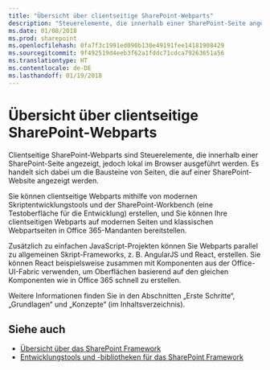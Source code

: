 ```yaml
---
title: "Übersicht über clientseitige SharePoint-Webparts"
description: "Steuerelemente, die innerhalb einer SharePoint-Seite angezeigt, jedoch lokal im Browser ausgeführt werden; die Bausteine von Seiten, die auf einer SharePoint-Seite angezeigt werden."
ms.date: 01/08/2018
ms.prod: sharepoint
ms.openlocfilehash: 0fa7f3c1991ed090b130e49191fee14181908429
ms.sourcegitcommit: 9f492519d4eeb3f62a1fddc71cdca79263651a56
ms.translationtype: HT
ms.contentlocale: de-DE
ms.lasthandoff: 01/19/2018
---
```

# <a name="overview-of-sharepoint-client-side-web-parts"></a>Übersicht über clientseitige SharePoint-Webparts

Clientseitige SharePoint-Webparts sind Steuerelemente, die innerhalb einer SharePoint-Seite angezeigt, jedoch lokal im Browser ausgeführt werden. Es handelt sich dabei um die Bausteine von Seiten, die auf einer SharePoint-Website angezeigt werden. 

Sie können clientseitige Webparts mithilfe von modernen Skriptentwicklungstools und der SharePoint-Workbench (eine Testoberfläche für die Entwicklung) erstellen, und Sie können Ihre clientseitigen Webparts auf modernen Seiten und klassischen Webpartseiten in Office 365-Mandanten bereitstellen.  

Zusätzlich zu einfachen JavaScript-Projekten können Sie Webparts parallel zu allgemeinen Skript-Frameworks, z. B. AngularJS und React, erstellen. Sie können React beispielsweise zusammen mit Komponenten aus der Office-UI-Fabric verwenden, um Oberflächen basierend auf den gleichen Komponenten wie in Office 365 schnell zu erstellen.

Weitere Informationen finden Sie in den Abschnitten „Erste Schritte“, „Grundlagen“ und „Konzepte“ (im Inhaltsverzeichnis).

## <a name="see-also"></a>Siehe auch

- [Übersicht über das SharePoint Framework](../sharepoint-framework-overview.md)
- [Entwicklungstools und -bibliotheken für das SharePoint Framework](../tools-and-libraries.md)
